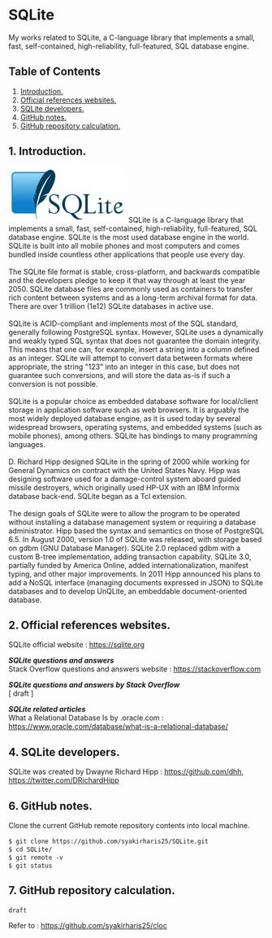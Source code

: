 # SQLite
My works related to SQLite, a C-language library that implements a small, fast, self-contained, high-reliability, full-featured, SQL database engine.

## Table of Contents
1. [Introduction.](#introduction)
2. [Official references websites.](#references)
3. [SQLite developers.](#developers)
4. [GitHub notes.](#github)
5. [GitHub repository calculation.](#calculation)

<a name="introduction"></a>
## 1. Introduction.
<img src="sqlite.png" height="110"> 
SQLite is a C-language library that implements a small, fast, self-contained, high-reliability, full-featured, SQL database engine. SQLite is the most used database engine in the world. SQLite is built into all mobile phones and most computers and comes bundled inside countless other applications that people use every day.
<br /><br />
The SQLite file format is stable, cross-platform, and backwards compatible and the developers pledge to keep it that way through at least the year 2050. SQLite database files are commonly used as containers to transfer rich content between systems and as a long-term archival format for data. There are over 1 trillion (1e12) SQLite databases in active use.
<br /><br />
SQLite is ACID-compliant and implements most of the SQL standard, generally following PostgreSQL syntax. However, SQLite uses a dynamically and weakly typed SQL syntax that does not guarantee the domain integrity. This means that one can, for example, insert a string into a column defined as an integer. SQLite will attempt to convert data between formats where appropriate, the string "123" into an integer in this case, but does not guarantee such conversions, and will store the data as-is if such a conversion is not possible.
<br /><br />
SQLite is a popular choice as embedded database software for local/client storage in application software such as web browsers. It is arguably the most widely deployed database engine, as it is used today by several widespread browsers, operating systems, and embedded systems (such as mobile phones), among others. SQLite has bindings to many programming languages.
<br /><br />
D. Richard Hipp designed SQLite in the spring of 2000 while working for General Dynamics on contract with the United States Navy. Hipp was designing software used for a damage-control system aboard guided missile destroyers, which originally used HP-UX with an IBM Informix database back-end. SQLite began as a Tcl extension.
<br /><br />
The design goals of SQLite were to allow the program to be operated without installing a database management system or requiring a database administrator. Hipp based the syntax and semantics on those of PostgreSQL 6.5. In August 2000, version 1.0 of SQLite was released, with storage based on gdbm (GNU Database Manager). SQLite 2.0 replaced gdbm with a custom B-tree implementation, adding transaction capability. SQLite 3.0, partially funded by America Online, added internationalization, manifest typing, and other major improvements. In 2011 Hipp announced his plans to add a NoSQL interface (managing documents expressed in JSON) to SQLite databases and to develop UnQLite, an embeddable document-oriented database.

<a name="references"></a>
## 2. Official references websites. 
SQLite official website : https://sqlite.org <br />

**_SQLite questions and answers_** <br />
Stack Overflow questions and answers website : https://stackoverflow.com <br />

**_SQLite questions and answers by Stack Overflow_** <br />
[ draft ]

**_SQLite related articles_** <br />
What a Relational Database Is by .oracle.com : https://www.oracle.com/database/what-is-a-relational-database/ <br />

<a name="developers"></a>
## 4. SQLite developers.
SQLite was created by Dwayne Richard Hipp : https://github.com/dhh, https://twitter.com/DRichardHipp <br />
 
<a name="github"></a>
## 6. GitHub notes.
Clone the current GitHub remote repository contents into local machine.
```
$ git clone https://github.com/syakirharis25/SQLite.git
$ cd SQLite/
$ git remote -v
$ git status
```

<a name="calculation"></a>
## 7. GitHub repository calculation.
```
draft
```
Refer to : https://github.com/syakirharis25/cloc
